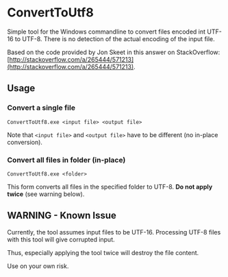 # ConvertToUtf8
Simple tool for the Windows commandline to convert files encoded int UTF-16 to UTF-8. There is no detection of the actual encoding of the input file.

Based on the code provided by Jon Skeet in this answer on StackOverflow: [http://stackoverflow.com/a/265444/571213](http://stackoverflow.com/a/265444/571213).

## Usage

### Convert a single file

    ConvertToUtf8.exe <input file> <output file>

Note that `<input file>` and `<output file>` have to be different (no in-place conversion).

### Convert all files in folder (in-place)

    ConvertToUtf8.exe <folder>

This form converts all files in the specified folder to UTF-8. **Do not apply twice** (see warning below).

## WARNING - Known Issue

Currently, the tool assumes input files to be UTF-16. Processing UTF-8 files with this tool will give corrupted input.

Thus, especially applying the tool twice will destroy the file content.

Use on your own risk.